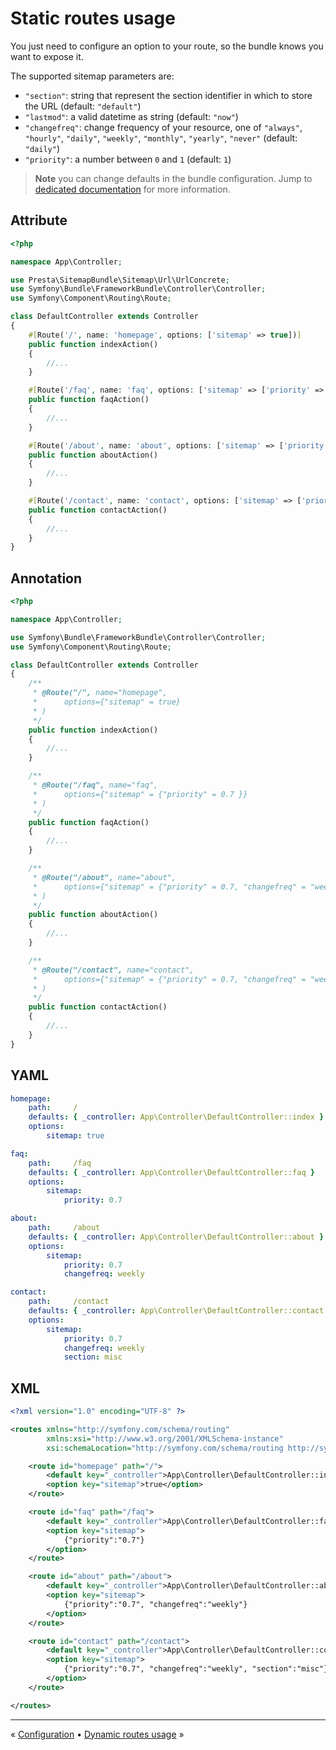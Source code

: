 # Static routes usage


You just need to configure an option to your route, so the bundle knows you want to expose it.

The supported sitemap parameters are:

 * `"section"`: string that represent the section identifier in which to store the URL (default: `"default"`)
 * `"lastmod"`: a valid datetime as string (default: `"now"`)
 * `"changefreq"`: change frequency of your resource, 
 one of `"always"`, `"hourly"`, `"daily"`, `"weekly"`, `"monthly"`, `"yearly"`, `"never"` (default: `"daily"`)
 * `"priority"`: a number between `0` and `1` (default: `1`)

> **Note** you can change defaults in the bundle configuration.
> Jump to [dedicated documentation](2-configuration.md) for more information.

## Attribute

```php
<?php

namespace App\Controller;

use Presta\SitemapBundle\Sitemap\Url\UrlConcrete;
use Symfony\Bundle\FrameworkBundle\Controller\Controller;
use Symfony\Component\Routing\Route;

class DefaultController extends Controller
{
    #[Route('/', name: 'homepage', options: ['sitemap' => true])]
    public function indexAction()
    {
        //...
    }

    #[Route('/faq', name: 'faq', options: ['sitemap' => ['priority' => 0.7]])]
    public function faqAction()
    {
        //...
    }

    #[Route('/about', name: 'about', options: ['sitemap' => ['priority' => 0.7, 'changefreq' => UrlConcrete::CHANGEFREQ_WEEKLY]])]
    public function aboutAction()
    {
        //...
    }

    #[Route('/contact', name: 'contact', options: ['sitemap' => ['priority' => 0.7, 'changefreq' => UrlConcrete::CHANGEFREQ_WEEKLY, 'section' => 'misc']])]
    public function contactAction()
    {
        //...
    }
}
```

## Annotation

```php
<?php

namespace App\Controller;

use Symfony\Bundle\FrameworkBundle\Controller\Controller;
use Symfony\Component\Routing\Route;

class DefaultController extends Controller
{
    /**
     * @Route("/", name="homepage",
     *      options={"sitemap" = true}
     * )
     */
    public function indexAction()
    {
        //...
    }

    /**
     * @Route("/faq", name="faq",
     *      options={"sitemap" = {"priority" = 0.7 }}
     * )
     */
    public function faqAction()
    {
        //...
    }

    /**
     * @Route("/about", name="about",
     *      options={"sitemap" = {"priority" = 0.7, "changefreq" = "weekly" }}
     * )
     */
    public function aboutAction()
    {
        //...
    }

    /**
     * @Route("/contact", name="contact",
     *      options={"sitemap" = {"priority" = 0.7, "changefreq" = "weekly", "section" = "misc" }}
     * )
     */
    public function contactAction()
    {
        //...
    }
}
```


## YAML

```yml
homepage:
    path:     /
    defaults: { _controller: App\Controller\DefaultController::index }
    options:
        sitemap: true

faq:
    path:     /faq
    defaults: { _controller: App\Controller\DefaultController::faq }
    options:
        sitemap:
            priority: 0.7

about:
    path:     /about
    defaults: { _controller: App\Controller\DefaultController::about }
    options:
        sitemap:
            priority: 0.7
            changefreq: weekly

contact:
    path:     /contact
    defaults: { _controller: App\Controller\DefaultController::contact }
    options:
        sitemap:
            priority: 0.7
            changefreq: weekly
            section: misc
```


## XML

```xml
<?xml version="1.0" encoding="UTF-8" ?>

<routes xmlns="http://symfony.com/schema/routing"
        xmlns:xsi="http://www.w3.org/2001/XMLSchema-instance"
        xsi:schemaLocation="http://symfony.com/schema/routing http://symfony.com/schema/routing/routing-1.0.xsd">

    <route id="homepage" path="/">
        <default key="_controller">App\Controller\DefaultController::index</default>
        <option key="sitemap">true</option>
    </route>

    <route id="faq" path="/faq">
        <default key="_controller">App\Controller\DefaultController::faq</default>
        <option key="sitemap">
            {"priority":"0.7"}
        </option>
    </route>

    <route id="about" path="/about">
        <default key="_controller">App\Controller\DefaultController::about</default>
        <option key="sitemap">
            {"priority":"0.7", "changefreq":"weekly"}
        </option>
    </route>

    <route id="contact" path="/contact">
        <default key="_controller">App\Controller\DefaultController::contact</default>
        <option key="sitemap">
            {"priority":"0.7", "changefreq":"weekly", "section":"misc"}
        </option>
    </route>

</routes>
```


---

« [Configuration](2-configuration.md) • [Dynamic routes usage](4-dynamic-routes-usage.md) »
